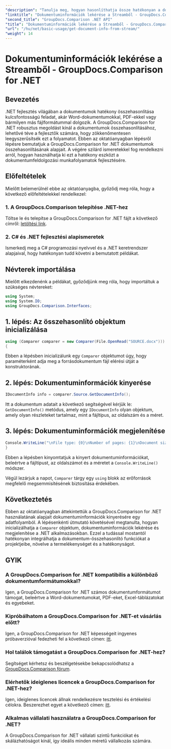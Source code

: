 ```yaml
---
"description": "Tanulja meg, hogyan hasonlíthatja össze hatékonyan a dokumentumokat .NET-ben a GroupDocs.Comparison segítségével, zökkenőmentesen javítva a dokumentumfeldolgozási munkafolyamatokat."
"linktitle": "Dokumentuminformációk lekérése a Streamből - GroupDocs.Comparison for .NET"
"second_title": "GroupDocs.Comparison .NET API"
"title": "Dokumentuminformációk lekérése a Streamből - GroupDocs.Comparison for .NET"
"url": "/hu/net/basic-usage/get-document-info-from-stream/"
"weight": 14
---
```


# Dokumentuminformációk lekérése a Streamből - GroupDocs.Comparison for .NET

## Bevezetés
.NET fejlesztés világában a dokumentumok hatékony összehasonlítása kulcsfontosságú feladat, akár Word-dokumentumokkal, PDF-ekkel vagy bármilyen más fájlformátummal dolgozik. A GroupDocs.Comparison for .NET robusztus megoldást kínál a dokumentumok összehasonlításához, lehetővé téve a fejlesztők számára, hogy zökkenőmentesen leegyszerűsítsék ezt a folyamatot. Ebben az oktatóanyagban lépésről lépésre bemutatjuk a GroupDocs.Comparison for .NET dokumentumok összehasonlításának alapjait. A végére szilárd ismeretekkel fog rendelkezni arról, hogyan használhatja ki ezt a hatékony eszközt a dokumentumfeldolgozási munkafolyamatok fejlesztésére.
## Előfeltételek
Mielőtt belemerülnél ebbe az oktatóanyagba, győződj meg róla, hogy a következő előfeltételekkel rendelkezel:
### 1. A GroupDocs.Comparison telepítése .NET-hez
Töltse le és telepítse a GroupDocs.Comparison for .NET fájlt a következő címről: [letöltési link](https://releases.groupdocs.com/comparison/net/).
### 2. C# és .NET fejlesztési alapismeretek
Ismerkedj meg a C# programozási nyelvvel és a .NET keretrendszer alapjaival, hogy hatékonyan tudd követni a bemutatott példákat.

## Névterek importálása
Mielőtt elkezdenénk a példákat, győződjünk meg róla, hogy importáltuk a szükséges névtereket:
```csharp
using System;
using System.IO;
using GroupDocs.Comparison.Interfaces;
```

## 1. lépés: Az összehasonlító objektum inicializálása
```csharp
using (Comparer comparer = new Comparer(File.OpenRead("SOURCE.docx")))
{
```
Ebben a lépésben inicializálunk egy `Comparer` objektumot úgy, hogy paraméterként adja meg a forrásdokumentum fájl elérési útját a konstruktorának.
## 2. lépés: Dokumentuminformációk kinyerése
```csharp
IDocumentInfo info = comparer.Source.GetDocumentInfo();
```
Itt a dokumentum adatait a következő segítségével kérjük le: `GetDocumentInfo()` metódus, amely egy `IDocumentInfo` olyan objektum, amely olyan részleteket tartalmaz, mint a fájltípus, az oldalszám és a méret.
## 3. lépés: Dokumentuminformációk megjelenítése
```csharp
Console.WriteLine("\nFile type: {0}\nNumber of pages: {1}\nDocument size: {2} bytes", info.FileType, info.PageCount, info.Size);
}
```
Ebben a lépésben kinyomtatjuk a kinyert dokumentuminformációkat, beleértve a fájltípust, az oldalszámot és a méretet a `Console.WriteLine()` módszer.

Végül lezárjuk a napot, `Comparer` tárgy egy `using` blokk az erőforrások megfelelő megsemmisítésének biztosítása érdekében.

## Következtetés
Ebben az oktatóanyagban áttekintettük a GroupDocs.Comparison for .NET használatának alapjait dokumentuminformációk kinyerésére egy adatfolyamból. A lépésenkénti útmutató követésével megtanulta, hogyan inicializálhatja a `Comparer` objektum, dokumentuminformációk lekérése és megjelenítése a .NET alkalmazásokban. Ezzel a tudással mostantól hatékonyan integrálhatja a dokumentum-összehasonlító funkciókat a projektjeibe, növelve a termelékenységet és a hatékonyságot.
## GYIK
### A GroupDocs.Comparison for .NET kompatibilis a különböző dokumentumformátumokkal?
Igen, a GroupDocs.Comparison for .NET számos dokumentumformátumot támogat, beleértve a Word-dokumentumokat, PDF-eket, Excel-táblázatokat és egyebeket.
### Kipróbálhatom a GroupDocs.Comparison for .NET-et vásárlás előtt?
Igen, a GroupDocs.Comparison for .NET képességeit ingyenes próbaverzióval fedezheti fel a következő címen: [itt](https://releases.groupdocs.com/).
### Hol találok támogatást a GroupDocs.Comparison for .NET-hez?
Segítséget kérhetsz és beszélgetésekbe bekapcsolódhatsz a [GroupDocs.Comparison fórum](https://forum.groupdocs.com/c/comparison/12).
### Elérhetők ideiglenes licencek a GroupDocs.Comparison for .NET-hez?
Igen, ideiglenes licencek állnak rendelkezésre tesztelési és értékelési célokra. Beszerezhet egyet a következő címen: [itt](https://purchase.groupdocs.com/temporary-license/).
### Alkalmas vállalati használatra a GroupDocs.Comparison for .NET?
A GroupDocs.Comparison for .NET vállalati szintű funkciókat és skálázhatóságot kínál, így ideális minden méretű vállalkozás számára.